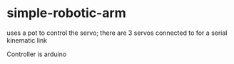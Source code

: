 # simple-robotic-arm

uses a pot to control the servo;
there are 3 servos connected to for a serial kinematic link

Controller is arduino

